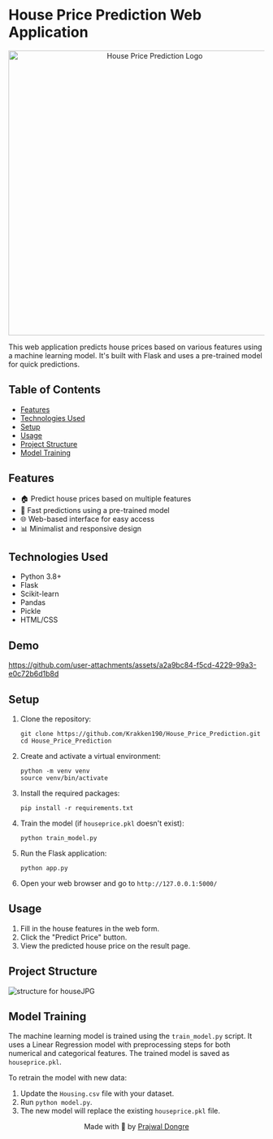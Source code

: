 # House Price Prediction Web Application

<p align="center">
  <img src="https://img.freepik.com/free-vector/hand-drawn-rising-house-prices-illustration_23-2150801646.jpg" alt="House Price Prediction Logo" width="560"/>
</p>

This web application predicts house prices based on various features using a machine learning model. It's built with Flask and uses a pre-trained model for quick predictions.

## Table of Contents

- [Features](#features)
- [Technologies Used](#technologies-used)
- [Setup](#setup)
- [Usage](#usage)
- [Project Structure](#project-structure)
- [Model Training](#model-training)

## Features

- 🏠 Predict house prices based on multiple features
- 🚀 Fast predictions using a pre-trained model
- 🌐 Web-based interface for easy access
- 📊 Minimalist and responsive design

## Technologies Used

- Python 3.8+
- Flask
- Scikit-learn
- Pandas
- Pickle
- HTML/CSS

## Demo

https://github.com/user-attachments/assets/a2a9bc84-f5cd-4229-99a3-e0c72b6d1b8d

## Setup

1. Clone the repository:
   ```
   git clone https://github.com/Krakken190/House_Price_Prediction.git
   cd House_Price_Prediction
   ```
2. Create and activate a virtual environment:
   ```
   python -m venv venv
   source venv/bin/activate 
   ```
3. Install the required packages:
   ```
   pip install -r requirements.txt
   ```
4. Train the model (if `houseprice.pkl` doesn't exist):
   ```
   python train_model.py
   ```
5. Run the Flask application:
   ```
   python app.py
   ```
6. Open your web browser and go to `http://127.0.0.1:5000/`

## Usage

1. Fill in the house features in the web form.
2. Click the "Predict Price" button.
3. View the predicted house price on the result page.

## Project Structure

![structure for houseJPG](https://github.com/user-attachments/assets/bcf92056-c9da-4f12-8e9e-37a8eadcdb8d)


## Model Training

The machine learning model is trained using the `train_model.py` script. It uses a Linear Regression model with preprocessing steps for both numerical and categorical features. The trained model is saved as `houseprice.pkl`.

To retrain the model with new data:

1. Update the `Housing.csv` file with your dataset.
2. Run `python model.py`.
3. The new model will replace the existing `houseprice.pkl` file.

<p align="center">
  Made with 💫 by <a href="https://github.com/Krakken190">Prajwal Dongre</a>
</p>


   


   
   
